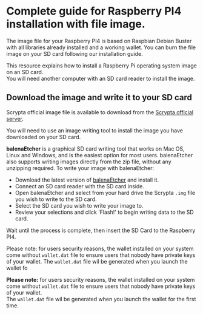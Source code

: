 # Complete guide for Raspberry PI4 installation with file image.

The image file for your Raspberry PI4 is based on Raspbian Debian Buster with all libraries already installed and a working wallet.
You can burn the file image on your SD card following our installation guide.


<p>This resource explains how to install a Raspberry Pi operating system image on an SD card. <br />You will need another computer with an SD card reader to install the image.</p>
<h2>Download the image and write it to your SD card</h2>
<p>Scrypta official image file is available to download from the <a href="https://scryptachain.org/wallet/scryptaOS_rasp_1.1.0.img">Scrypta official server</a>.</p>
<p>You will need to use an image writing tool to install the image you have downloaded on your SD card.</p>
<p><strong>balenaEtcher</strong>&nbsp;is a graphical SD card writing tool that works on Mac OS, Linux and Windows, and is the easiest option for most users. balenaEtcher also supports writing images directly from the zip file, without any unzipping required. To write your image with balenaEtcher:</p>
<ul>
<li>Download the latest version of&nbsp;<a href="https://www.balena.io/etcher/">balenaEtcher</a>&nbsp;and install it.</li>
<li>Connect an SD card reader with the SD card inside.</li>
<li>Open balenaEtcher and select from your hard drive the Scrypta&nbsp;<code>.img</code>&nbsp;file you wish to write to the SD card.</li>
<li>Select the SD card you wish to write your image to.</li>
<li>Review your selections and click 'Flash!' to begin writing data to the SD card.</li>
</ul>
<p>Wait until the process is complete, then insert the SD Card to the Raspberry PI4.</p>
<p>Please note: for users security reasons, the wallet installed on your system come without <code>wallet.dat</code> file to ensure users that nobody have private keys of your wallet. The <code>wallet.dat</code> file wil be generated when you launch the wallet fo<p><strong>Please note:</strong> for users security reasons, the wallet installed on your system come without <code>wallet.dat</code> file to ensure users that nobody have private keys of your wallet. <br />The <code>wallet.dat</code> file wil be generated when you launch the wallet for the first time.</p>
